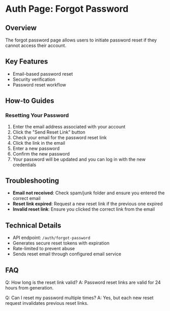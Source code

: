 # Auth Page: Forgot Password

## Overview
The forgot password page allows users to initiate password reset if they cannot access their account.

## Key Features
- Email-based password reset
- Security verification
- Password reset workflow

## How-to Guides
### Resetting Your Password
1. Enter the email address associated with your account
2. Click the "Send Reset Link" button
3. Check your email for the password reset link
4. Click the link in the email
5. Enter a new password
6. Confirm the new password
7. Your password will be updated and you can log in with the new credentials

## Troubleshooting
- **Email not received**: Check spam/junk folder and ensure you entered the correct email
- **Reset link expired**: Request a new reset link if the previous one expired
- **Invalid reset link**: Ensure you clicked the correct link from the email

## Technical Details
- API endpoint: `/auth/forgot-password`
- Generates secure reset tokens with expiration
- Rate-limited to prevent abuse
- Sends reset email through configured email service

## FAQ
Q: How long is the reset link valid?
A: Password reset links are valid for 24 hours from generation.

Q: Can I reset my password multiple times?
A: Yes, but each new reset request invalidates previous reset links.